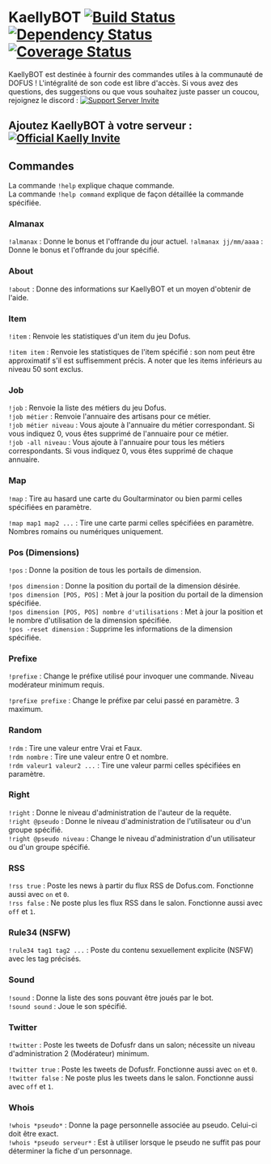 # KaellyBOT [![Build Status](https://travis-ci.org/Kaysoro/KaellyBot.svg?branch=master)](https://travis-ci.org/Kaysoro/KaellyBot) [![Dependency Status](https://www.versioneye.com/user/projects/587eb975452b8300313609ee/badge.svg?style=flat)](https://www.versioneye.com/user/projects/587eb975452b8300313609ee) [![Coverage Status](https://coveralls.io/repos/github/Kaysoro/KaellyBot/badge.svg?branch=master)](https://coveralls.io/github/Kaysoro/KaellyBot?branch=master)
KaellyBOT est destinée à fournir des commandes utiles à la communauté de DOFUS ! L'intégralité de son code est libre d'accès. Si vous avez des questions, des suggestions ou que vous souhaitez juste passer un coucou, rejoignez le discord : [![Support Server Invite](https://img.shields.io/badge/Join-KaellyBOT%20Support-7289DA.svg?style=flat)](https://discord.gg/CyJCFDk)

## Ajoutez KaellyBOT à votre serveur : [![Official Kaelly Invite](https://img.shields.io/badge/Add-KaellyBOT-0199FE.svg?style=flat)](https://discordapp.com/oauth2/authorize?&client_id=202916641414184960&scope=bot)

## Commandes

La commande `!help` explique chaque commande.  
La commande `!help command` explique de façon détaillée la commande spécifiée.  

### Almanax

`!almanax` : Donne le bonus et l'offrande du jour actuel.
`!almanax jj/mm/aaaa` : Donne le bonus et l'offrande du jour spécifié.

### About

`!about` : Donne des informations sur KaellyBOT et un moyen d'obtenir de l'aide.

### Item

`!item` : Renvoie les statistiques d'un item du jeu Dofus.  

`!item item` : Renvoie les statistiques de l'item spécifié : son nom peut être approximatif s'il est suffisemment précis. A noter que les items inférieurs au niveau 50 sont exclus.  

### Job

`!job` : Renvoie la liste des métiers du jeu Dofus.  
`!job métier` : Renvoie l'annuaire des artisans pour ce métier.  
`!job métier niveau` : Vous ajoute à l'annuaire du métier correspondant. Si vous indiquez 0, vous êtes supprimé de l'annuaire pour ce métier.  
`!job -all niveau` : Vous ajoute à l'annuaire pour tous les métiers correspondants. Si vous indiquez 0, vous êtes supprimé de chaque annuaire.  

### Map

`!map` : Tire au hasard une carte du Goultarminator ou bien parmi celles spécifiées en paramètre.  

`!map map1 map2 ...` : Tire une carte parmi celles spécifiées en paramètre. Nombres romains ou numériques uniquement.  

### Pos (Dimensions)

`!pos` : Donne la position de tous les portails de dimension.  

`!pos dimension` : Donne la position du portail de la dimension désirée.  
`!pos dimension [POS, POS]` : Met à jour la position du portail de la dimension spécifiée.  
`!pos dimension [POS, POS] nombre d'utilisations` : Met à jour la position et le nombre d'utilisation de la dimension spécifiée.  
`!pos -reset dimension` : Supprime les informations de la dimension spécifiée.  

### Prefixe

`!prefixe` : Change le préfixe utilisé pour invoquer une commande. Niveau modérateur minimum requis.  

`!prefixe prefixe` : Change le préfixe par celui passé en paramètre. 3 maximum.  

### Random

`!rdm` : Tire une valeur entre Vrai et Faux.  
`!rdm nombre` : Tire une valeur entre 0 et nombre.  
`!rdm valeur1 valeur2 ...` : Tire une valeur parmi celles spécifiées en paramètre.  

### Right

`!right` : Donne le niveau d'administration de l'auteur de la requête.  
`!right @pseudo` : Donne le niveau d'administration de l'utilisateur ou d'un groupe spécifié.  
`!right @pseudo niveau` : Change le niveau d'administration d'un utilisateur ou d'un groupe spécifié.  

### RSS

`!rss true` : Poste les news à partir du flux RSS de Dofus.com. Fonctionne aussi avec `on` et `0`.  
`!rss false` : Ne poste plus les flux RSS dans le salon. Fonctionne aussi avec `off` et `1`.  

### Rule34 (NSFW)

`!rule34 tag1 tag2 ...` : Poste du contenu sexuellement explicite (NSFW) avec les tag précisés.  

### Sound

`!sound` : Donne la liste des sons pouvant être joués par le bot.  
`!sound sound` : Joue le son spécifié.  

### Twitter

`!twitter` : Poste les tweets de Dofusfr dans un salon; nécessite un niveau d'administration 2 (Modérateur) minimum.  

`!twitter true` : Poste les tweets de Dofusfr. Fonctionne aussi avec `on` et `0`.  
`!twitter false` : Ne poste plus les tweets dans le salon. Fonctionne aussi avec `off` et `1`.  

### Whois

`!whois *pseudo*` : Donne la page personnelle associée au pseudo. Celui-ci doit être exact.  
`!whois *pseudo serveur*` : Est à utiliser lorsque le pseudo ne suffit pas pour déterminer la fiche d'un personnage.  
